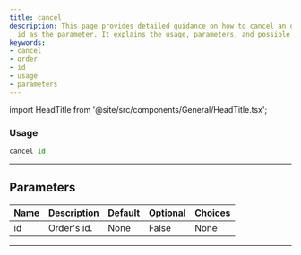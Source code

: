 ```yaml
---
title: cancel
description: This page provides detailed guidance on how to cancel an order using
  id as the parameter. It explains the usage, parameters, and possible choices.
keywords:
- cancel
- order
- id
- usage
- parameters
---
```


import HeadTitle from '@site/src/components/General/HeadTitle.tsx';

<HeadTitle title="cancel - Degiro - Brokers - Portfolio - Reference | OpenBB Terminal Docs" />



### Usage

```python
cancel id
```

---

## Parameters

| Name | Description | Default | Optional | Choices |
| ---- | ----------- | ------- | -------- | ------- |
| id | Order's id. | None | False | None |

---
